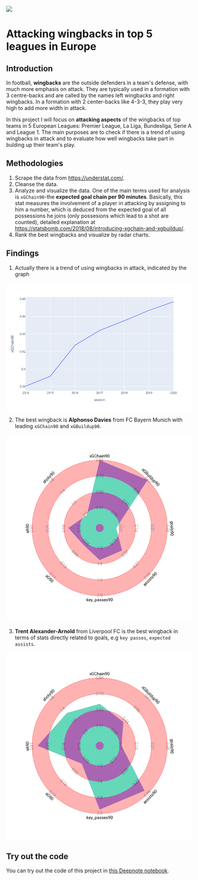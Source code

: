 [<img src="https://deepnote.com/buttons/launch-in-deepnote.svg">](https://deepnote.com/@binh-hong-ngoc-a131/Attacking-wingbacks-in-top-5-leagues-in-Europe-9_-oWE4uQsO_bbB4WdC6Jw)

# Attacking wingbacks in top 5 leagues in Europe

## Introduction
In football, **wingbacks** are the outside defenders in a team's defense, with much more emphasis on attack. They are typically used in a formation with 3 centre-backs and are called by the names left wingbacks and right wingbacks. In a formation with 2 center-backs like 4-3-3, they play very high to add more width in attack. 

In this project I will focus on **attacking aspects** of the wingbacks of top teams in 5 European Leagues: Premier League, La Liga, Bundesliga, Serie A and League 1. The main purposes are to check if there is a trend of using wingbacks in attack and to evaluate how well wingbacks take part in bulding up their team's play.

## Methodologies
1. Scrape the data from https://understat.com/.
2. Cleanse the data.
4. Analyze and visualize the data. One of the main terms used for analysis is `xGChain90`-the **expected goal chain per 90 minutes**. Basically, this stat measures the involvement of a player in attacking by assigning to him a number, which is deduced from the expected goal of all possessions he joins (only possesions which lead to a shot are counted), detailed explanation at https://statsbomb.com/2018/08/introducing-xgchain-and-xgbuildup/. 
5. Rank the best wingbacks and visualize by radar charts.

## Findings
1. Actually there is a trend of using wingbacks in attack, indicated by the graph

![](image/plot1.png?raw=true)

2. The best wingback is **Alphonso Davies** from FC Bayern Munich with leading `xGChain90` and `xGBuildup90`.

![](image/Davies.png?raw=true)

3. **Trent Alexander-Arnold** from Liverpool FC is the best wingback in terms of stats directly related to goals, e.g `key passes`, `expected assists`.

![](image/Arnold.png?raw=true)

## Try out the code
You can try out the code of this project in [this Deepnote notebook](https://deepnote.com/@binh-hong-ngoc-a131/Attacking-wingbacks-in-top-5-leagues-in-Europe-9_-oWE4uQsO_bbB4WdC6Jw).

